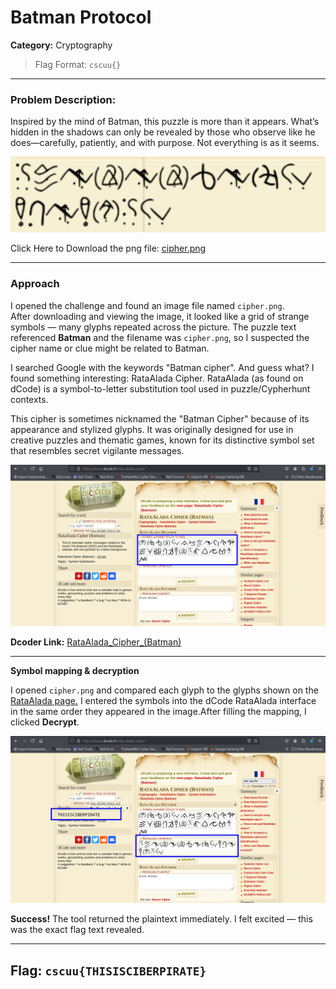 # Batman Protocol 

**Category:** Cryptography  
>Flag Format: `cscuu{}`

---

### Problem Description:

Inspired by the mind of Batman, this puzzle is more than it appears. What’s hidden in the shadows can only be revealed by those who observe like he does—carefully, patiently, and with purpose. Not everything is as it seems.

![cipher.png](../Image_Folder/cipher.png)



Click Here to Download the png file: [cipher.png](../Image_Folder/cipher.png)

---

### Approach

I opened the challenge and found an image file named `cipher.png`.  
After downloading and viewing the image, it looked like a grid of strange symbols — many glyphs repeated across the picture. The puzzle text referenced **Batman** and the filename was `cipher.png`, so I suspected the cipher name or clue might be related to Batman.

I searched Google with the keywords "Batman cipher".
And guess what? I found something interesting: RataAlada Cipher.
RataAlada (as found on dCode) is a symbol-to-letter substitution tool used in puzzle/Cypherhunt contexts.

This cipher is sometimes nicknamed the "Batman Cipher" because of its appearance and stylized glyphs.
It was originally designed for use in creative puzzles and thematic games, known for its distinctive symbol set that resembles secret vigilante messages.

![cipher_1](../Image_Folder/cipher_1.jpg)



**Dcoder Link:** [RataAlada_Cipher_(Batman)](https://www.dcode.fr/rata-alada-cipher) 

---

 **Symbol mapping & decryption**  
 
I opened `cipher.png` and compared each glyph to the glyphs shown on the [RataAlada page.](https://www.dcode.fr/rata-alada-cipher) I entered the symbols into the dCode RataAlada interface in the same order they appeared in the image.After filling the mapping, I clicked **Decrypt**.

![cipher_2](../Image_Folder/cipher_2.jpg)


**Success!** The tool returned the plaintext immediately. I felt excited — this was the exact flag text revealed.

---

## **Flag:**  ``cscuu{THISISCIBERPIRATE}``
